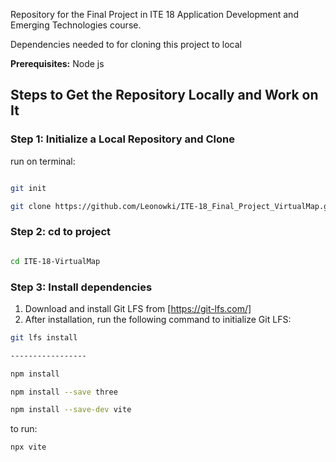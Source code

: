Repository for the Final Project in ITE 18 Application Development and Emerging Technologies course.


Dependencies needed to for cloning this project to local  

**Prerequisites:**
Node js

## Steps to Get the Repository Locally and Work on It

### Step 1: Initialize a Local Repository and Clone
run on terminal:
```bash

git init

git clone https://github.com/Leonowki/ITE-18_Final_Project_VirtualMap.git
```




### Step 2: cd to project

```bash

cd ITE-18-VirtualMap
```


### Step 3: Install dependencies

1. Download and install Git LFS from [https://git-lfs.com/]
2. After installation, run the following command to initialize Git LFS:

```bash
git lfs install

-----------------

npm install

npm install --save three

npm install --save-dev vite


```
to run:
```bash
npx vite
```

